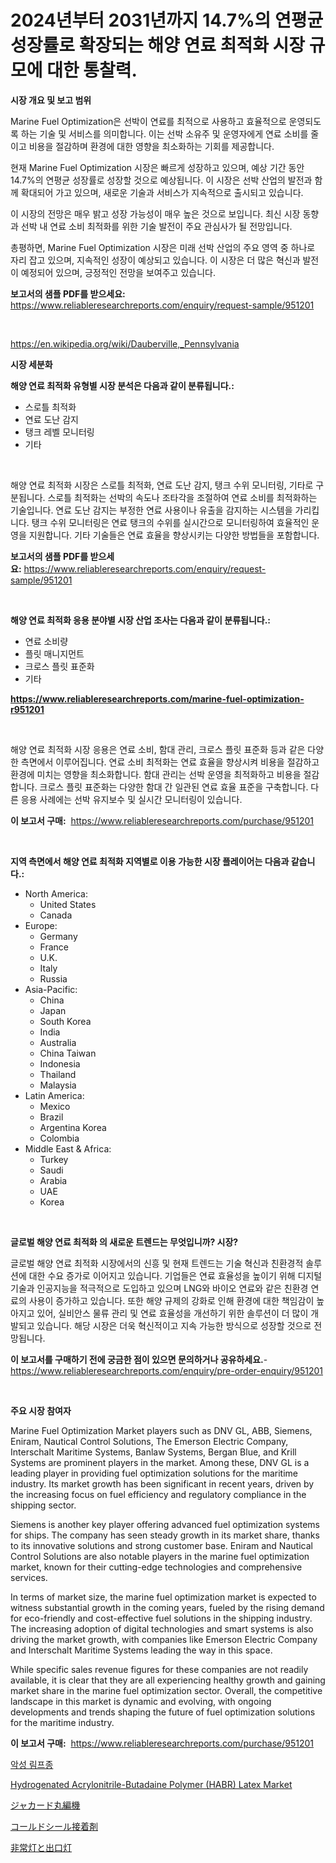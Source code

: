<p><h1>2024년부터 2031년까지 14.7%의 연평균 성장률로 확장되는 해양 연료 최적화 시장 규모에 대한 통찰력.</h1></p><p><strong>시장 개요 및 보고 범위</strong></p>
<p><p>Marine Fuel Optimization은 선박이 연료를 최적으로 사용하고 효율적으로 운영되도록 하는 기술 및 서비스를 의미합니다. 이는 선박 소유주 및 운영자에게 연료 소비를 줄이고 비용을 절감하며 환경에 대한 영향을 최소화하는 기회를 제공합니다.</p><p>현재 Marine Fuel Optimization 시장은 빠르게 성장하고 있으며, 예상 기간 동안 14.7%의 연평균 성장률로 성장할 것으로 예상됩니다. 이 시장은 선박 산업의 발전과 함께 확대되어 가고 있으며, 새로운 기술과 서비스가 지속적으로 출시되고 있습니다.</p><p>이 시장의 전망은 매우 밝고 성장 가능성이 매우 높은 것으로 보입니다. 최신 시장 동향과 선박 내 연료 소비 최적화를 위한 기술 발전이 주요 관심사가 될 전망입니다.</p><p>총평하면, Marine Fuel Optimization 시장은 미래 선박 산업의 주요 영역 중 하나로 자리 잡고 있으며, 지속적인 성장이 예상되고 있습니다. 이 시장은 더 많은 혁신과 발전이 예정되어 있으며, 긍정적인 전망을 보여주고 있습니다.</p></p>
<p><strong>보고서의 샘플 PDF를 받으세요:</strong> <a href="https://www.reliableresearchreports.com/enquiry/request-sample/951201">https://www.reliableresearchreports.com/enquiry/request-sample/951201</a></p>
<p>&nbsp;</p>
<p><a href="https://en.wikipedia.org/wiki/Dauberville,_Pennsylvania">https://en.wikipedia.org/wiki/Dauberville,_Pennsylvania</a></p>
<p><strong>시장 세분화</strong></p>
<p><strong>해양 연료 최적화 유형별 시장 분석은 다음과 같이 분류됩니다.:</strong></p>
<p><ul><li>스로틀 최적화</li><li>연료 도난 감지</li><li>탱크 레벨 모니터링</li><li>기타</li></ul></p>
<p>&nbsp;</p>
<p><p>해양 연료 최적화 시장은 스로틀 최적화, 연료 도난 감지, 탱크 수위 모니터링, 기타로 구분됩니다. 스로틀 최적화는 선박의 속도나 조타각을 조절하여 연료 소비를 최적화하는 기술입니다. 연료 도난 감지는 부정한 연료 사용이나 유출을 감지하는 시스템을 가리킵니다. 탱크 수위 모니터링은 연료 탱크의 수위를 실시간으로 모니터링하여 효율적인 운영을 지원합니다. 기타 기술들은 연료 효율을 향상시키는 다양한 방법들을 포함합니다.</p></p>
<p><strong>보고서의 샘플 PDF를 받으세요:</strong>&nbsp;<a href="https://www.reliableresearchreports.com/enquiry/request-sample/951201">https://www.reliableresearchreports.com/enquiry/request-sample/951201</a></p>
<p>&nbsp;</p>
<p><strong> 해양 연료 최적화 응용 분야별 시장 산업 조사는 다음과 같이 분류됩니다.:</strong></p>
<p><ul><li>연료 소비량</li><li>플릿 매니지먼트</li><li>크로스 플릿 표준화</li><li>기타</li></ul></p>
<p><strong><a href="https://www.reliableresearchreports.com/marine-fuel-optimization-r951201">https://www.reliableresearchreports.com/marine-fuel-optimization-r951201</a></strong></p>
<p>&nbsp;</p>
<p><p>해양 연료 최적화 시장 응용은 연료 소비, 함대 관리, 크로스 플릿 표준화 등과 같은 다양한 측면에서 이루어집니다. 연료 소비 최적화는 연료 효율을 향상시켜 비용을 절감하고 환경에 미치는 영향을 최소화합니다. 함대 관리는 선박 운영을 최적화하고 비용을 절감합니다. 크로스 플릿 표준화는 다양한 함대 간 일관된 연료 효율 표준을 구축합니다. 다른 응용 사례에는 선박 유지보수 및 실시간 모니터링이 있습니다.</p></p>
<p><strong>이 보고서 구매:</strong>&nbsp; <a href="https://www.reliableresearchreports.com/purchase/951201">https://www.reliableresearchreports.com/purchase/951201</a></p>
<p>&nbsp;</p>
<p><strong>지역 측면에서 해양 연료 최적화 지역별로 이용 가능한 시장 플레이어는 다음과 같습니다.:</strong></p>
<p><ul>
    <li>
        North America:
        <ul>
            <li>United States</li>
            <li>Canada</li>
        </ul>
    </li>
    <li>
        Europe:
        <ul>
            <li>Germany</li>
            <li>France</li>
            <li>U.K.</li>
            <li>Italy</li>
            <li>Russia</li>
        </ul>
    </li>
    <li>
        Asia-Pacific:
        <ul>
            <li>China</li>
            <li>Japan</li>
            <li>South Korea</li>
            <li>India</li>
            <li>Australia</li>
            <li>China Taiwan</li>
            <li>Indonesia</li>
            <li>Thailand</li>
            <li>Malaysia</li>
        </ul>
    </li>
    <li>
        Latin America:
        <ul>
            <li>Mexico</li>
            <li>Brazil</li>
            <li>Argentina Korea</li>
            <li>Colombia</li>
        </ul>
    </li>
    <li>
        Middle East & Africa:
        <ul>
            <li>Turkey</li>
            <li>Saudi</li>
            <li>Arabia</li>
            <li>UAE</li>
            <li>Korea</li>
        </ul>
    </li>
    </ul></p>
<p>&nbsp;</p>
<p><strong>글로벌 해양 연료 최적화 의 새로운 트렌드는 무엇입니까? 시장?</strong></p>
<p><p>글로벌 해양 연료 최적화 시장에서의 신흥 및 현재 트렌드는 기술 혁신과 친환경적 솔루션에 대한 수요 증가로 이어지고 있습니다. 기업들은 연료 효율성을 높이기 위해 디지털 기술과 인공지능을 적극적으로 도입하고 있으며 LNG와 바이오 연료와 같은 친환경 연료의 사용이 증가하고 있습니다. 또한 해양 규제의 강화로 인해 환경에 대한 책임감이 높아지고 있어, 실비안스 물류 관리 및 연료 효율성을 개선하기 위한 솔루션이 더 많이 개발되고 있습니다. 해당 시장은 더욱 혁신적이고 지속 가능한 방식으로 성장할 것으로 전망됩니다.</p></p>
<p><strong>이 보고서를 구매하기 전에 궁금한 점이 있으면 문의하거나 공유하세요.</strong>- <a href="https://www.reliableresearchreports.com/enquiry/pre-order-enquiry/951201">https://www.reliableresearchreports.com/enquiry/pre-order-enquiry/951201</a></p>
<p>&nbsp;</p>
<p><strong>주요 시장 참여자</strong></p>
<p><p>Marine Fuel Optimization Market players such as DNV GL, ABB, Siemens, Eniram, Nautical Control Solutions, The Emerson Electric Company, Interschalt Maritime Systems, Banlaw Systems, Bergan Blue, and Krill Systems are prominent players in the market. Among these, DNV GL is a leading player in providing fuel optimization solutions for the maritime industry. Its market growth has been significant in recent years, driven by the increasing focus on fuel efficiency and regulatory compliance in the shipping sector.</p><p>Siemens is another key player offering advanced fuel optimization systems for ships. The company has seen steady growth in its market share, thanks to its innovative solutions and strong customer base. Eniram and Nautical Control Solutions are also notable players in the marine fuel optimization market, known for their cutting-edge technologies and comprehensive services.</p><p>In terms of market size, the marine fuel optimization market is expected to witness substantial growth in the coming years, fueled by the rising demand for eco-friendly and cost-effective fuel solutions in the shipping industry. The increasing adoption of digital technologies and smart systems is also driving the market growth, with companies like Emerson Electric Company and Interschalt Maritime Systems leading the way in this space.</p><p>While specific sales revenue figures for these companies are not readily available, it is clear that they are all experiencing healthy growth and gaining market share in the marine fuel optimization sector. Overall, the competitive landscape in this market is dynamic and evolving, with ongoing developments and trends shaping the future of fuel optimization solutions for the maritime industry.</p></p>
<p><strong>이 보고서 구매:</strong>&nbsp;&nbsp;<a href="https://www.reliableresearchreports.com/purchase/951201">https://www.reliableresearchreports.com/purchase/951201</a></p>
<p><p><a href="https://github.com/shampaakter36/Market-Research-Report-List-2/blob/main/313792451269.md">악성 림프종</a></p><p><a href="https://www.linkedin.com/pulse/hydrogenated-acrylonitrile-butadaine-polymer-habr-latex-market-oalde">Hydrogenated Acrylonitrile-Butadaine Polymer (HABR) Latex Market</a></p><p><a href="https://medium.com/@sashabeier2023/%E3%82%B0%E3%83%AD%E3%83%BC%E3%83%90%E3%83%AB%E3%82%B8%E3%83%A3%E3%82%AC%E3%83%BC%E3%83%89%E3%82%B5%E3%83%BC%E3%82%AD%E3%83%A5%E3%83%A9%E3%83%BC%E3%83%8B%E3%83%83%E3%83%88%E6%A9%9F%E6%A2%B0%E5%B8%82%E5%A0%B4%E3%82%BB%E3%82%AF%E3%82%BF%E3%83%BC-%E7%A8%AE%E9%A1%9E-%E3%82%A2%E3%83%97%E3%83%AA%E3%82%B1%E3%83%BC%E3%82%B7%E3%83%A7%E3%83%B3-%E5%B8%82%E5%A0%B4%E3%83%97%E3%83%AC%E3%82%A4%E3%83%A4%E3%83%BC%E3%81%AE%E6%88%A6%E7%95%A5-%E5%9C%B0%E5%9F%9F%E5%88%A5%E6%88%90%E9%95%B7%E3%81%AE%E6%B4%9E%E5%AF%9F-%E3%81%8A%E3%82%88%E3%81%B3%E5%B0%86%E6%9D%A5%E3%81%AE%E4%BA%88%E6%B8%AC-2024%E5%B9%B4-2031%E5%B9%B4-148093b40152">ジャカード丸編機</a></p><p><a href="https://github.com/DanykaKilback/Market-Research-Report-List-2/blob/main/835173640107.md">コールドシール接着剤</a></p><p><a href="https://github.com/RandallRunte2023/Market-Research-Report-List-2/blob/main/318080240106.md">非常灯と出口灯</a></p></p>